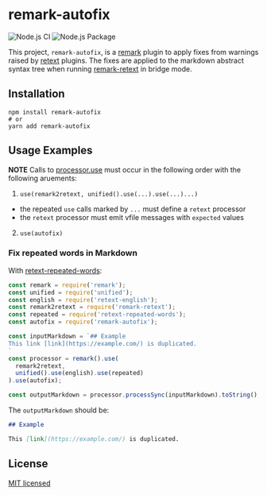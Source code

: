 # remark-autofix

![Node.js CI](https://github.com/tvquizphd/remark-autofix/workflows/Node.js%20CI/badge.svg)
![Node.js Package](https://github.com/tvquizphd/remark-autofix/workflows/Node.js%20Package/badge.svg)

This project, `remark-autofix`, is a [remark](https://github.com/remarkjs/remark) plugin
to apply fixes from warnings raised by [retext](https://github.com/retextjs/retext) plugins.
The fixes are applied to the markdown abstract syntax tree when running
[remark-retext](https://github.com/remarkjs/remark-retext) in bridge mode.

## Installation

```shell
npm install remark-autofix
# or
yarn add remark-autofix
```

## Usage Examples

**NOTE** Calls to [processor.use](https://github.com/unifiedjs/unified#processoruseplugin-options)
must occur in the following order with the following aruements:

1. `use(remark2retext, unified().use(...).use(...)...)`
  - the repeated `use` calls marked by `...` must define a `retext` processor
  - the `retext` processor must emit vfile messages with `expected` values
2. `use(autofix)`


### Fix repeated words in Markdown

With [retext-repeated-words](https://github.com/retextjs/retext-repeated-words):

```js
const remark = require('remark');
const unified = require('unified');
const english = require('retext-english');
const remark2retext = require('remark-retext');
const repeated = require('retext-repeated-words');
const autofix = require('remark-autofix');

const inputMarkdown = `## Example
This link [link](https://example.com/) is duplicated.
`
const processor = remark().use(
  remark2retext,
  unified().use(english).use(repeated)
).use(autofix);

const outputMarkdown = processor.processSync(inputMarkdown).toString();
```

The `outputMarkdown` should be:

```md
## Example

This [link](https://example.com/) is duplicated.

```

## License

[MIT licensed](./LICENSE)
